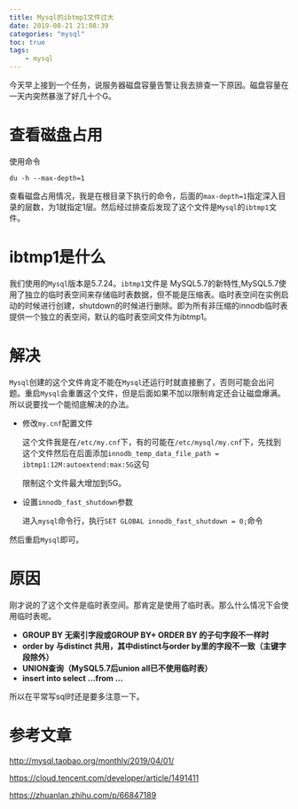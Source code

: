 ```yaml
---
title: Mysql的ibtmp1文件过大
date: 2019-08-21 21:08:39
categories: "mysql"
toc: true
tags: 
	- mysql
---
```


今天早上接到一个任务，说服务器磁盘容量告警让我去排查一下原因。磁盘容量在一天内突然暴涨了好几十个G。  

# 查看磁盘占用

使用命令

```shell
du -h --max-depth=1
```

查看磁盘占用情况，我是在根目录下执行的命令，后面的`max-depth=1`指定深入目录的层数，为1就指定1层。然后经过排查后发现了这个文件是`Mysql`的`ibtmp1`文件。

# ibtmp1是什么

我们使用的`Mysql`版本是5.7.24。`ibtmp1`文件是 MySQL5.7的新特性,MySQL5.7使用了独立的临时表空间来存储临时表数据，但不能是压缩表。临时表空间在实例启动的时候进行创建，shutdown的时候进行删除。即为所有非压缩的innodb临时表提供一个独立的表空间，默认的临时表空间文件为ibtmp1。

# 解决

`Mysql`创建的这个文件肯定不能在`Mysql`还运行时就直接删了，否则可能会出问题。重启`Mysql`会重置这个文件，但是后面如果不加以限制肯定还会让磁盘爆满。所以说要找一个能彻底解决的办法。

-   修改`my.cnf`配置文件

    这个文件我是在`/etc/my.cnf`下，有的可能在`/etc/mysql/my.cnf`下，先找到这个文件然后在后面添加`innodb_temp_data_file_path = ibtmp1:12M:autoextend:max:5G`这句  

    限制这个文件最大增加到5G。

-   设置`innodb_fast_shutdown`参数

    进入`mysql`命令行，执行`SET GLOBAL innodb_fast_shutdown = 0;`命令

然后重启`Mysql`即可。

# 原因

刚才说的了这个文件是临时表空间。那肯定是使用了临时表。那么什么情况下会使用临时表呢。  

-   **GROUP BY 无索引字段或GROUP  BY+ ORDER  BY 的子句字段不一样时**
-   **order by  与distinct 共用，其中distinct与order by里的字段不一致（主键字段除外）**
-   **UNION查询（MySQL5.7后union all已不使用临时表）**
-    **insert into select ...from ...**

所以在平常写sql时还是要多注意一下。

# 参考文章

http://mysql.taobao.org/monthly/2019/04/01/

https://cloud.tencent.com/developer/article/1491411

https://zhuanlan.zhihu.com/p/66847189